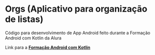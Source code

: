 # Orgs (Aplicativo para organização de listas)

Código para desenvolvimento de App Android feito durante a Formação Android com Kotlin da Alura

Link para a **[Formação Android com Kotlin](https://cursos.alura.com.br/formacao-android-kotlin)**

